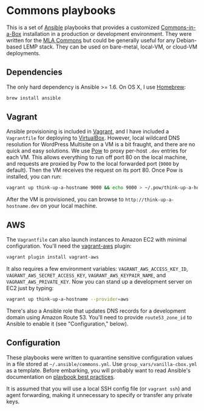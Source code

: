# Commons playbooks

This is a set of [Ansible][ansible] playbooks that provides a customized
[Commons-in-a-Box][cbox] installation in a production or development
environment. They were written for the [MLA Commons][commons] but could be
generally useful for any Debian-based LEMP stack. They can be used on
bare-metal, local-VM, or cloud-VM deployments.

## Dependencies

The only hard dependency is Ansible >= 1.6. On OS X, I use [Homebrew][brew]:

```sh
brew install ansible
```

## Vagrant

Ansible provisioning is included in [Vagrant][vagrant], and I have included a
`Vagrantfile` for deploying to [VirtualBox][virtualbox]. However, local wildcard
DNS resolution for WordPress Multisite on a VM is a bit fraught, and there are
no quick and easy solutions. We use [Pow][pow] to proxy per-host `.dev` entries
for each VM. This allows everything to run off port 80 on the local machine,
and requests are proxied by Pow to the local forwarded port (`9000` by default).
Then the VM receives the request on its port 80. Once Pow is installed, you can
run:

```sh
vagrant up think-up-a-hostname 9000 && echo 9000 > ~/.pow/think-up-a-hostname
```

After the VM is provisioned, you can browse to `http://think-up-a-hostname.dev`
on your local machine.

## AWS

The `Vagrantfile` can also launch instances to Amazon EC2 with minimal
configuration. You'll need the [vagrant-aws][vagrant-aws] plugin:

```sh
vagrant plugin install vagrant-aws
```

It also requires a few environment variables: `VAGRANT_AWS_ACCESS_KEY_ID`,
`VAGRANT_AWS_SECRET_ACCESS_KEY`, `VAGRANT_AWS_KEYPAIR_NAME`, and
`VAGRANT_AWS_PRIVATE_KEY`. Now you can stand up a development server on EC2
just by typing:

```sh
vagrant up think-up-a-hostname --provider=aws
```

There's also a Ansible role that updates DNS records for a development domain
using Amazon Route 53. You'll need to provide `route53_zone_id` to Ansible to
enable it (see "Configuration," below).

## Configuration

These playbooks were written to quarantine sensitive configuration values in a
file stored at `~/.ansible/commons.yml`. Use `group_vars/vanilla-cbox.yml` as a
template. Before embarking, you will probably want to read Ansible's
documentation on [playbook best practices][best-practices].

It is assumed that you will use a local SSH config file (or `vagrant ssh`) and
agent forwarding, making it unnecessary to specify or transfer any private keys.


[ansible]: http://www.ansible.com
[cbox]: http://commonsinabox.org
[commons]: http://commons.mla.org
[brew]: http://brew.sh
[pow]: http://pow.cx
[vagrant]: http://www.vagrantup.com
[vagrant-aws]: https://github.com/mitchellh/vagrant-aws
[virtualbox]: https://www.virtualbox.org
[best-practices]: http://docs.ansible.com/playbooks_best_practices.html
